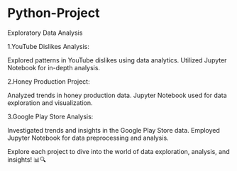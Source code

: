 # Python-Project
Exploratory Data Analysis

1.YouTube Dislikes Analysis:

Explored patterns in YouTube dislikes using data analytics.
Utilized Jupyter Notebook for in-depth analysis.

2.Honey Production Project:

Analyzed trends in honey production data.
Jupyter Notebook used for data exploration and visualization.

3.Google Play Store Analysis:

Investigated trends and insights in the Google Play Store data.
Employed Jupyter Notebook for data preprocessing and analysis.

Explore each project to dive into the world of data exploration, analysis, and insights! 📊🔍
